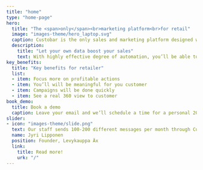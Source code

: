 ```yaml
---
title: "home"
type: "home-page"
hero:
  title: "The <span>only</span><br>marketing platform<br>for retail"
  image: "images-theme/hero_laptop.svg"
  caption: Custobar is the only sales and marketing platform designed with retail at heart from the very beginning. Simply stated, we gather all your customer, sales and product data from every source, and put it where it’s most powerful – <strong>in your hands.</strong>
  description:
    title: "Let your own data boost your sales"
    text: With highly effective degree of automation, you’ll be able to reach out to customers in the way that suits them best – telling them about the products and promotions you can be sure they’ll want to hear about.
key_benefits:
  title: "Key benefits for retailer"
  list:
  - item: Focus more on profitable actions
  - item: You’ll will be meaningful for you customer
  - item: Campaigns will be done quickly
  - item: See a real 360 view to customer
book_demo:
  title: Book a demo
  caption: Leave your email and we’ll schedule a time for a personal 20min online demo for you.
slider:
- icon: "images-theme/slide.png"
  text: Our staff sends 100-200 different messages per month through Custobar. The secret is that it is so easy and motivating to use. You see the results the following day. Sometimes the conversion rates are just insane; 40% is not unheard of.
  name: Jyri Lipponen
  position: Founder, Levykauppa Äx
  link:
    title: Read more!
    urk: "/"
---
```

